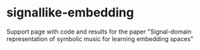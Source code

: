 # signallike-embedding
Support page with code and results for the paper "Signal-domain representation of symbolic music for learning embedding spaces"
